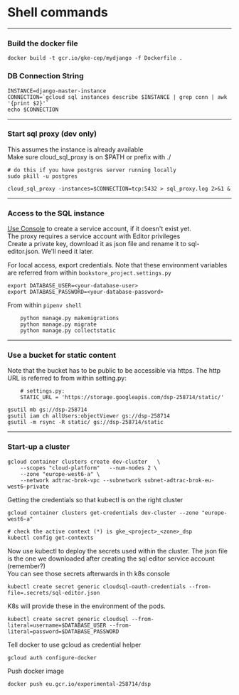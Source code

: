 # Shell commands

---
### Build the docker file
```
docker build -t gcr.io/gke-cep/mydjango -f Dockerfile .
```


### DB Connection String
```
INSTANCE=django-master-instance
CONNECTION=`gcloud sql instances describe $INSTANCE | grep conn | awk '{print $2}'`
echo $CONNECTION
```
---
### Start sql proxy (dev only)
This assumes the instance is already available <br/>
Make sure cloud_sql_proxy is on $PATH or prefix with ./
```
# do this if you have postgres server running locally
sudo pkill -u postgres

cloud_sql_proxy -instances=$CONNECTION=tcp:5432 > sql_proxy.log 2>&1 &
```



---
### Access to the SQL instance
[Use Console](https://cloud.google.com/python/django/kubernetes-engine#creating_a_service_account)
to create a service account, if it doesn't exist yet.<br/>
The proxy requires a service account with Editor privileges<br/>
Create a private key, download it as json file and rename it to sql-editor.json. We'll need it later.

For local access, export credentials. Note that these environment variables are 
referred from within ```bookstore_project.settings.py```
```
export DATABASE_USER=<your-database-user>
export DATABASE_PASSWORD=<your-database-password>
```


From within ```pipenv shell```
```
    python manage.py makemigrations
    python manage.py migrate
    python manage.py collectstatic
```

---
### Use a bucket for static content
Note that the bucket has to be public to be accessible via https. The http
URL is referred to from within setting.py:
```
    # settings.py:
    STATIC_URL = 'https://storage.googleapis.com/dsp-258714/static/'
```

```
gsutil mb gs://dsp-258714
gsutil iam ch allUsers:objectViewer gs://dsp-258714
gsutil -m rsync -R static/ gs://dsp-258714/static
```

---
### Start-up a cluster
```
gcloud container clusters create dev-cluster   \
    --scopes "cloud-platform"   --num-nodes 2 \
    --zone "europe-west6-a" \
    --network adtrac-brok-vpc --subnetwork subnet-adtrac-brok-eu-west6-private
```

Getting the credentials so that kubectl is on the right cluster
```
gcloud container clusters get-credentials dev-cluster --zone "europe-west6-a"

# check the active context (*) is gke_<project>_<zone>_dsp
kubectl config get-contexts
```

Now use kubectl to deploy the secrets used within the cluster. The json file is the one we downloaded after creating
the sql editor service account (remember?)<br/>
You can see those secrets afterwards in th k8s console
```
kubectl create secret generic cloudsql-oauth-credentials --from-file=.secrets/sql-editor.json
```

K8s will provide these in the environment of the pods.
```
kubectl create secret generic cloudsql --from-literal=username=$DATABASE_USER --from-literal=password=$DATABASE_PASSWORD
```

Tell docker to use gcloud as credential helper
```
gcloud auth configure-docker
```

Push docker image
```
docker push eu.gcr.io/experimental-258714/dsp
```

